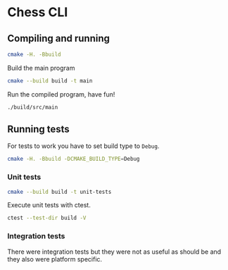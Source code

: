 # Chess CLI

## Compiling and running

```sh
cmake -H. -Bbuild
```

Build the main program

```sh
cmake --build build -t main
```

Run the compiled program, have fun!

```sh
./build/src/main
```

## Running tests

For tests to work you have to set build type to `Debug`.

```sh
cmake -H. -Bbuild -DCMAKE_BUILD_TYPE=Debug
```

### Unit tests

```sh
cmake --build build -t unit-tests
```

Execute unit tests with ctest.

```sh
ctest --test-dir build -V
```

### Integration tests

There were integration tests but they were not as useful as should be
and they also were platform specific.
